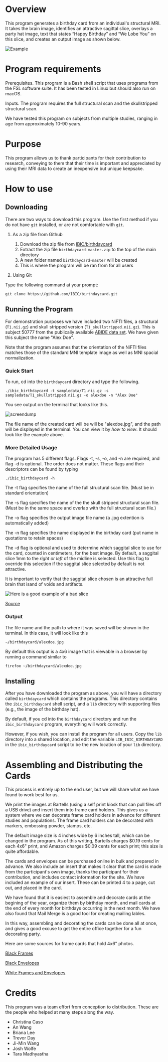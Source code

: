 # Overview
	
This program generates a birthday card from an individual's structural MRI. 
It takes the brain image, identifies an attractive sagittal slice, overlays a party hat image, text that states “Happy Birthday” and “We Lobe You” on this slice, and creates an output image as shown below.
		 
![Example](https://github.com/IBIC/birthdaycard/blob/master/sampledata/alexdoe.jpg)

# Program requirements 
	
Prerequisites. This program is a Bash shell script that uses programs from the FSL software suite. It has been tested in Linux but should also run on macOS.

Inputs. The program requires the full structural scan and the skullstripped structural scan.
	     
We have tested this program on subjects from multiple studies, ranging
in age from approximately 10-90 years.

# Purpose
	
This program allows us to thank participants for their contribution to
research, conveying to them that their time is important and
appreciated by using their MRI data to create an inexpensive but
unique keepsake.
	    
# How to use

## Downloading 

There are two ways to download this program. Use the first method if you do not have `git` installed, or are not comfortable with `git`. 

1. As a zip file from Github
	1. Download the zip file from [IBIC/birthdaycard](https://github.com/IBIC/birthdaycard)
	2. Extract the zip file `birthdaycard-master.zip` to the top of the main directory
	3. A new folder named `birthdaycard-master` will be created
	4. This is where the program will be ran from for all users
	

	   
2. Using Git

Type the following command at your prompt:

```
git clone https://github.com/IBIC/birthdaycard.git
```


## Running the Program

For demonstration purposes we have included two NiFTI files, a
structural (`T1.nii.gz`) and skull stripped version
(`T1_skullstripped.nii.gz`). This is subject 50777 from the publically
available [ABIDE data set](http://fcon_1000.projects.nitrc.org/indi/abide/). We have given this subject
the name "Alex Doe".

Note that the program assumes that the orientation of the NiFTI files
matches those of the standard MNI template image as well as MNI spacial normalization.

### Quick Start

To run, cd into the `birthdaycard` directory and type the following.

```
./ibic_birthdaycard -t sampledata/T1.nii.gz -s sampledata/T1_skullstripped.nii.gz -o alexdoe -n "Alex Doe"
```

You see output on the terminal that looks like this.

![screendump](https://github.com/IBIC/birthdaycard/blob/master/pics/screendump.png)

The file name of the created card will be will be "alexdoe.jpg", and the path will be displayed in the terminal. You can view it by *how to view*. It should look like the example above.

### More Detailed Usage

The program has 5 different flags. Flags -t, -s, -o, and -n are
required, and flag -d is optional.  The order does not matter.
These flags and their descriptors can be found by typing

```
./ibic_birthdaycard -h
```

The -t flag specifies the name of the full structural scan file. (Must be in standard orientation)

The -s flag specifies the name of the the skull stripped structural scan file. (Must be in the same space and overlap with the full structural scan file.)

The -o flag specifies the output image file name (a .jpg extention is automatically added)

The -n flag specifies the name displayed in the birthday card (put name in quotations to retain spaces)

The -d flag is optional and  used to determine which saggital slice to use for the card, counted in centimeters, for the best image. By default, a saggital slice 1mm to the *right or left* of the midline is selected. Use this flag to override this selection if the saggital slice selected by default is not attractive.

It is important to verify that the saggital slice chosen is an attractive full brain that isand of voids and artifacts.

![Here is a good example of a bad slice](https://github.com/IBIC/birthdaycard/blob/master/pics/wapostscan.jpg)

[Source](https://www.washingtonpost.com/news/to-your-health/wp/2018/03/12/doctors-find-air-pocket-where-part-of-mans-brain-should-be/)

### Output

The file name and the path to where it was saved will be shown in the terminal. In this case, it will look like this

```
~/birthdaycard/alexdoe.jpg
```

By default this output is a 4x6 image that is viewable in a browser by running a command similar to

```
firefox ~/birthdaycard/alexdoe.jpg
```

## Installing 

After you have downloaded the program as above, you will have a
directory called `birthdaycard` which contains the programs. This
directory contains the `ibic_birthdaycard`
shell script, and a `lib` directory with supporting files (e.g., the
image of the birthday hat). 

By default, if you cd into the `birthdaycard` directory and run the `ibic_birthdaycard` program, everything will work correctly.

However, if you wish, you can install the program for all users. Copy
the `lib` directory into a shared location, and edit the variable `LIB_IBIC_BIRTHDAYCARD` in the `ibic_birthdaycard` script
to be the new location of your `lib` directory.


# Assembling and Distributing the Cards

This process is entirely up to the end user, but we will share what we
have found to work best for us.

We print the images at Bartells (using a self print kiosk that can
pull files off a USB drive) and insert them into frame card
holders. This gives us a system where we can decorate frame card
holders in advance for different studies and populations.  The frame card
holders can be decorated with markers, embossing powder, stamps, etc.

The default image size is 4 inches wide by 6 inches tall, which can be
changed in the program. As of this writing, Bartells charges $0.19
cents for each 4x6" print, and Amazon charges $0.09 cents for each
print; this size is quite affordable.

The cards and envelopes can be purchased online in bulk and prepared
in advance. We also include an insert that makes it clear that the
card is made from the participant's own image, thanks the participant
for their contribution, and includes contact information for the site.
We have included an example of our insert. These can be printed 4 to a
page, cut out, and placed in the card.

We have found that it is easiest to assemble and decorate cards at the
begining of the year, organize them by birthday month, and mail cards
at the end of every month for birthdays occurring in the next month. We
have also found that Mail Merge is a good tool for creating mailing lables.

In this way, assembling and decorating the cards can be done all at
once, and gives a good excuse to get the entire office together for a
fun decorating party.

Here are some sources for frame cards that hold 4x6" photos.

[Black Frames](https://www.bagsunlimited.com/product/7955/photo-frame-card)


[Black Envelopes](http://www.bagsunlimited.com/product/7959/photo-frame-envelope)


[White Frames and Envelopes](https://www.amazon.com/Strathmore-STR-105-250-White-Photo-Frame/dp/B000KNDKBI/ref=sr_1_3?ie=UTF8&qid=1520447257&sr=8-3&keywords=strathmore+photo+frame+cards)


# Credits
This program was a team effort from conception to distribution. These are the people who helped at many steps along the way.

* Christina Caso
* An Wang
* Briana Lee
* Trevor Day
* Ji-Min Wang
* Josh Wolfe
* Tara Madhyastha
